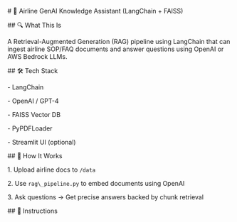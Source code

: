 \# 🤖 Airline GenAI Knowledge Assistant (LangChain + FAISS)



\## 🔍 What This Is

A Retrieval-Augmented Generation (RAG) pipeline using LangChain that can ingest airline SOP/FAQ documents and answer questions using OpenAI or AWS Bedrock LLMs.



\## 🛠️ Tech Stack

\- LangChain

\- OpenAI / GPT-4

\- FAISS Vector DB

\- PyPDFLoader

\- Streamlit UI (optional)



\## 📁 How It Works

1\. Upload airline docs to `/data`

2\. Use `rag\_pipeline.py` to embed documents using OpenAI

3\. Ask questions → Get precise answers backed by chunk retrieval



\## 🚀 Instructions

